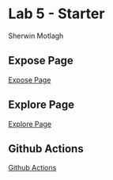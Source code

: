 # Lab 5 - Starter

Sherwin Motlagh


## Expose Page 
[Expose Page](https://sherwin25.github.io/Lab5_Starter/expose.html)

## Explore Page
[Explore Page](https://sherwin25.github.io/Lab5_Starter/explore.html)

## Github Actions
[Github Actions](https://sherwin25.github.io/Lab5_Starter/.github/workflows/learn-github-actions.yaml)

